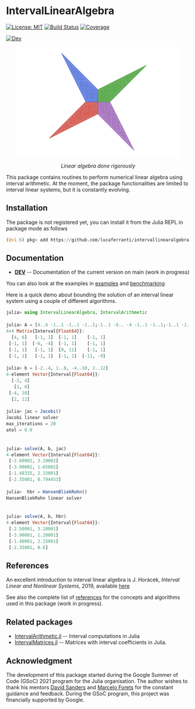 # IntervalLinearAlgebra
[![License: MIT](https://img.shields.io/badge/License-MIT-yellow.svg)](.LICENSE)
[![Build Status](https://github.com/lucaferranti/IntervalLinearAlgebra.jl/workflows/CI/badge.svg)](https://github.com/lucaferranti/IntervalLinearAlgebra.jl/actions)
[![Coverage](https://codecov.io/gh/lucaferranti/IntervalLinearAlgebra.jl/branch/main/graph/badge.svg?token=RYREIXL051)](https://codecov.io/gh/lucaferranti/IntervalLinearAlgebra.jl)
<!--[![Stable](https://img.shields.io/badge/docs-stable-blue.svg)](https://lucaferranti.github.io/IntervalLinearAlgebra.jl/stable)-->
[![Dev](https://img.shields.io/badge/docs-dev-blue.svg)](https://lucaferranti.github.io/IntervalLinearAlgebra.jl/dev)

<p align="center">
    <img src="docs/src/assets/logo.png" alt="IntervalMatrices.jl" width="450"/>
</p>

 <p align="center">
 <i>Linear algebra done rigorously</i></p>

This package contains routines to perform numerical linear algebra using interval arithmetic. At the moment, the package functionalities are limited to interval linear systems, but it is constantly evolving.

## Installation

The package is not registered yet, you can install it from the Julia REPL in package mode as follows

```julia
(@v1.6) pkg> add https://github.com/lucaferranti/intervallinearalgebra.jl
```

## Documentation
<!-- - [**STABLE**](https://lucaferranti.github.io/IntervalLinearAlgebra.jl/stable) -- Documentation of the latest release -->
- [**DEV**](https://lucaferranti.github.io/IntervalLinearAlgebra.jl/dev) -- Documentation of the current version on main (work in progress)

You can also look at the examples in [examples](./examples/) and [benchmarking](./perf/)

Here is a quick demo about bounding the solution of an interval linear system using a couple of different algorithms.

```julia
julia> using IntervalLinearAlgebra, IntervalArithmetic

julia> A = [4..6 -1..1 -1..1 -1..1;-1..1 -6.. -4 -1..1 -1..1;-1..1 -1..1 9..11 -1..1;-1..1 -1..1 -1..1 -11.. -9]
4×4 Matrix{Interval{Float64}}:
  [4, 6]   [-1, 1]  [-1, 1]    [-1, 1]
 [-1, 1]  [-6, -4]  [-1, 1]    [-1, 1]
 [-1, 1]   [-1, 1]  [9, 11]    [-1, 1]
 [-1, 1]   [-1, 1]  [-1, 1]  [-11, -9]

julia> b = [-2..4, 1..8, -4..10, 2..12]
4-element Vector{Interval{Float64}}:
  [-2, 4]
   [1, 8]
 [-4, 10]
  [2, 12]

julia> jac = Jacobi()
Jacobi linear solver
max_iterations = 20
atol = 0.0


julia> solve(A, b, jac)
4-element Vector{Interval{Float64}}:
 [-2.60002, 3.10002]
 [-3.90002, 1.65002]
 [-1.48335, 2.15001]
 [-2.35001, 0.794453]

julia>  hbr = HansenBliekRohn()
HansenBliekRohn linear solver


julia> solve(A, b, hbr)
4-element Vector{Interval{Float64}}:
 [-2.50001, 3.10001]
 [-3.90001, 1.20001]
 [-1.40001, 2.15001]
 [-2.35001, 0.6]
```

## References

An excellent introduction to interval linear algebra is
J. Horácek, _Interval Linear and Nonlinear Systems_, 2019, available [here](https://kam.mff.cuni.cz/~horacek/source/horacek_phdthesis.pdf)

See also the complete list of [references](https://lucaferranti.github.io/IntervalLinearAlgebra.jl/dev/references) for the concepts and algorithms used in this package (work in progress).

## Related packages

- [IntervalArithmetic.jl](https://github.com/juliaintervals/IntervalArithmetic.jl) -- Interval computations in Julia
- [IntervalMatrices.jl](https://github.com/JuliaReach/IntervalMatrices.jl) -- Matrices with interval coefficients in Julia.

## Acknowledgment

The development of this package started during the Google Summer of Code (GSoC) 2021 program for the Julia organisation. The author wishes to thank his mentors [David Sanders](https://github.com/dpsanders) and [Marcelo Forets](https://github.com/mforets) for the constant guidance and feedback. During the GSoC program, this project was financially supported by Google.
